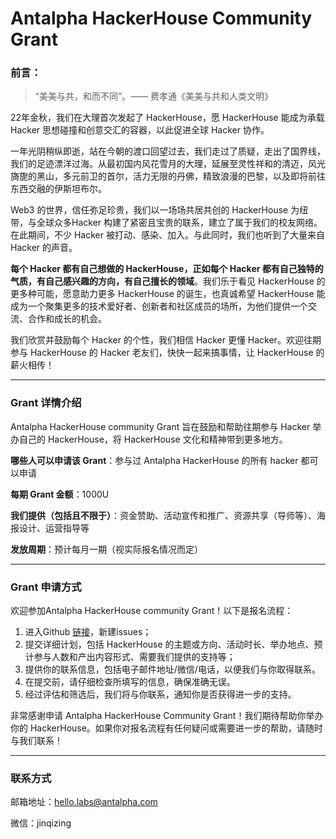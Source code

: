 # Antalpha HackerHouse Community Grant

### 前言：

> “美美与共，和而不同”。—— 费孝通《美美与共和人类文明》
> 

22年金秋，我们在大理首次发起了 HackerHouse，愿 HackerHouse 能成为承载 Hacker 思想碰撞和创意交汇的容器，以此促进全球 Hacker 协作。

一年光阴稍纵即逝，站在今朝的渡口回望过去，我们走过了质疑，走出了国界线，我们的足迹漂洋过海。从最初国内风花雪月的大理，延展至灵性祥和的清迈，风光旖旎的黑山，多元前卫的首尔，活力无限的丹佛，精致浪漫的巴黎，以及即将前往东西交融的伊斯坦布尔。

Web3 的世界，信任弥足珍贵，我们以一场场共居共创的 HackerHouse 为纽带，与全球众多Hacker 构建了紧密且宝贵的联系，建立了属于我们的校友网络。在此期间，不少 Hacker 被打动、感染、加入。与此同时，我们也听到了大量来自 Hacker 的声音。

**每个 Hacker 都有自己想做的 HackerHouse，正如每个 Hacker 都有自己独特的气质，有自己感兴趣的方向，有自己擅长的领域**。我们乐于看见 HackerHouse 的更多种可能，愿意助力更多 HackerHouse 的诞生，也真诚希望 HackerHouse 能成为一个聚集更多的技术爱好者、创新者和社区成员的场所，为他们提供一个交流、合作和成长的机会。

我们欣赏并鼓励每个 Hacker 的个性，我们相信 Hacker 更懂 Hacker。欢迎往期参与 HackerHouse 的 Hacker 老友们，快快一起来搞事情，让 HackerHouse 的薪火相传！

---

### Grant 详情介绍

Antalpha HackerHouse community Grant 旨在鼓励和帮助往期参与 Hacker 举办自己的 HackerHouse，将 HackerHouse 文化和精神带到更多地方。

**哪些人可以申请该 Grant**：参与过 Antalpha HackerHouse 的所有 hacker 都可以申请

**每期 Grant 金额**：1000U

**我们提供（包括且不限于）**：资金赞助、活动宣传和推广、资源共享（导师等）、海报设计、运营指导等

**发放周期**：预计每月一期（视实际报名情况而定）

---

### Grant 申请方式

欢迎参加Antalpha HackerHouse community Grant！以下是报名流程：

1. 进入Github [链接](https://github.com/Antalpha-Labs/HackerHouse/issues)，新建issues；
2. 提交详细计划，包括 HackerHouse 的主题或方向、活动时长、举办地点、预计参与人数和产出内容形式、需要我们提供的支持等；
3. 提供你的联系信息，包括电子邮件地址/微信/电话，以便我们与你取得联系。
4. 在提交前，请仔细检查所填写的信息，确保准确无误。
5. 经过评估和筛选后，我们将与你联系，通知你是否获得进一步的支持。

非常感谢申请 Antalpha HackerHouse Community Grant！我们期待帮助你举办你的 HackerHouse。如果你对报名流程有任何疑问或需要进一步的帮助，请随时与我们联系！

---

### 联系方式

邮箱地址：hello.labs@antalpha.com

微信：jinqizing
